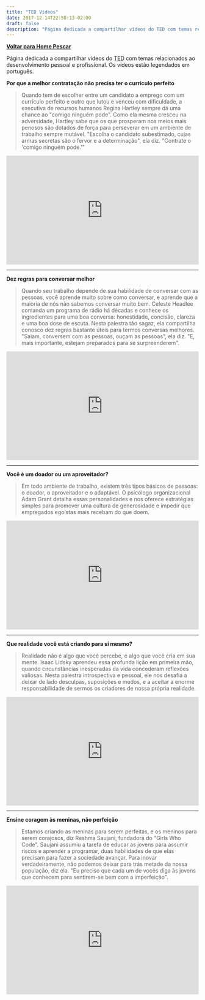 ```yaml
---
title: "TED Vídeos"
date: 2017-12-14T22:58:13-02:00
draft: false
description: "Página dedicada a compartilhar vídeos do TED com temas relacionados ao desenvolvimento pessoal e profissional. Os vídeos estão legendados em português."
---
```


<a href="/pescar" title="Voltar para Home Pescar"><i class="fa fa-arrow-circle-o-left"></i><b>Voltar para Home Pescar</b></a>

Página dedicada a compartilhar vídeos do [TED](http://ted.com) com temas relacionados ao desenvolvimento pessoal e profissional.
Os vídeos estão legendados em português.

**Por que a melhor contratação não precisa ter o currículo perfeito**

>Quando tem de escolher entre um candidato a emprego com um currículo perfeito e outro que lutou e venceu com dificuldade, a executiva de recursos humanos Regina Hartley sempre dá uma chance ao "comigo ninguém pode". Como ela mesma cresceu na adversidade, Hartley sabe que os que prosperam nos meios mais penosos são dotados de força para perseverar em um ambiente de trabalho sempre mutável. "Escolha o candidato subestimado, cujas armas secretas são o fervor e a determinação", ela diz. "Contrate o 'comigo ninguém pode.'"

<div style="max-width:640"><div style="position:relative;height:0;padding-bottom:56.25%"><iframe src="https://embed.ted.com/talks/lang/pt-br/regina_hartley_why_the_best_hire_might_not_have_the_perfect_resume" width="640" height="360" style="position:absolute;left:0;top:0;width:100%;height:100%" frameborder="0" scrolling="no" allowfullscreen></iframe></div></div>

----

**Dez regras para conversar melhor**

>Quando seu trabalho depende de sua habilidade de conversar com as pessoas, você aprende muito sobre como conversar, e aprende que a maioria de nós não sabemos conversar muito bem. Celeste Headlee comanda um programa de rádio há décadas e conhece os ingredientes para uma boa conversa: honestidade, concisão, clareza e uma boa dose de escuta. Nesta palestra tão sagaz, ela compartilha conosco dez regras bastante úteis para termos conversas melhores. "Saiam, conversem com as pessoas, ouçam as pessoas", ela diz. "E, mais importante, estejam preparados para se surpreenderem". 

<div style="max-width:640"><div style="position:relative;height:0;padding-bottom:56.25%"><iframe src="https://embed.ted.com/talks/lang/pt-br/celeste_headlee_10_ways_to_have_a_better_conversation" width="640" height="360" style="position:absolute;left:0;top:0;width:100%;height:100%" frameborder="0" scrolling="no" allowfullscreen></iframe></div></div>

----

**Você é um doador ou um aproveitador?**

>Em todo ambiente de trabalho, existem três tipos básicos de pessoas: o doador, o aproveitador e o adaptável. O psicólogo organizacional Adam Grant detalha essas personalidades e nos oferece estratégias simples para promover uma cultura de generosidade e impedir que empregados egoístas mais recebam do que doem.

<div style="max-width:640"><div style="position:relative;height:0;padding-bottom:56.25%"><iframe src="https://embed.ted.com/talks/lang/pt-br/adam_grant_are_you_a_giver_or_a_taker" width="640" height="360" style="position:absolute;left:0;top:0;width:100%;height:100%" frameborder="0" scrolling="no" allowfullscreen></iframe></div></div>

----

**Que realidade você está criando para si mesmo?**

>Realidade não é algo que você percebe, é algo que você cria em sua mente. Isaac Lidsky aprendeu essa profunda lição em primeira mão, quando circunstâncias inesperadas da vida concederam reflexões valiosas. Nesta palestra introspectiva e pessoal, ele nos desafia a deixar de lado desculpas, suposições e medos, e a aceitar a enorme responsabilidade de sermos os criadores de nossa própria realidade.

<div style="max-width:640"><div style="position:relative;height:0;padding-bottom:56.25%"><iframe src="https://embed.ted.com/talks/lang/pt-br/isaac_lidsky_what_reality_are_you_creating_for_yourself" width="640" height="360" style="position:absolute;left:0;top:0;width:100%;height:100%" frameborder="0" scrolling="no" allowfullscreen></iframe></div></div>

----

**Ensine coragem às meninas, não perfeição**

>Estamos criando as meninas para serem perfeitas, e os meninos para serem corajosos, diz Reshma Saujani, fundadora do "Girls Who Code". Saujani assumiu a tarefa de educar as jovens para assumir riscos e aprender a programar, duas habilidades de que elas precisam para fazer a sociedade avançar. Para inovar verdadeiramente, não podemos deixar para trás metade da nossa população, diz ela. "Eu preciso que cada um de vocês diga às jovens que conhecem para sentirem-se bem com a imperfeição".

<div style="max-width:640"><div style="position:relative;height:0;padding-bottom:56.25%"><iframe src="https://embed.ted.com/talks/lang/pt-br/reshma_saujani_teach_girls_bravery_not_perfection" width="640" height="360" style="position:absolute;left:0;top:0;width:100%;height:100%" frameborder="0" scrolling="no" allowfullscreen></iframe></div></div>

